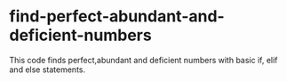 # find-perfect-abundant-and-deficient-numbers
This code finds perfect,abundant and deficient numbers with basic if, elif and else statements.
